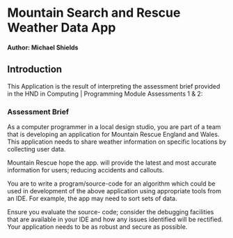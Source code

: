 # Mountain Search and Rescue Weather Data App
#### Author: Michael Shields

## Introduction

This Application is the result of interpreting the assessment brief provided in the HND in Computing | Programming Module Assessments 1 & 2:

### Assessment Brief  

As a computer programmer in a local design studio, you are part of a team that is developing an application for Mountain Rescue England and Wales. This application needs to share weather information on specific locations by collecting user data.  

Mountain Rescue hope the app. will provide the latest and most accurate information for users; reducing accidents and callouts.  

You are to write a program/source-code for an algorithm which could be used in development of the above application using appropriate tools from an IDE. For example, the app may need to sort sets of data. 

Ensure you evaluate the source- code; consider the debugging facilities that are available in your IDE and how any issues identified will be rectified. Your application needs to be as robust and secure as possible. 

